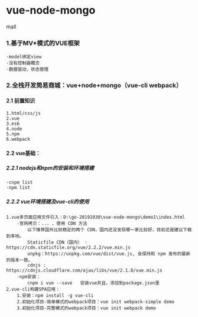 # vue-node-mongo
mall

### 1.基于MV*模式的VUE框架
    
    ·model绑定view
    ·没有控制器概念
    ·数据驱动，状态管理
    
### 2.全栈开发简易商城：vue+node+mongo（vue-cli webpack）

#### 2.1 前置知识
    
    1.html/css/js
    2.vue
    3.es6
    4.node
    5.npm 
    6.webpack
   
#### 2.2 vue基础：

##### 2.2.1 nodejs和npm的安装和环境搭建
    
    ·cnpm list
    ·npm list
    
##### 2.2.2 vue环境搭建及vue-cli的使用
    
    1.vue多页面应用文件引入：D:\go-20191030\vue-node-mongo\demo1\index.html
        ·官网拷贝：... 、使用 CDN 方法
            以下推荐国外比较稳定的两个 CDN，国内还没发现哪一家比较好，目前还是建议下载到本地。
            Staticfile CDN（国内） : https://cdn.staticfile.org/vue/2.2.2/vue.min.js
            unpkg：https://unpkg.com/vue/dist/vue.js, 会保持和 npm 发布的最新的版本一致。
            cdnjs : https://cdnjs.cloudflare.com/ajax/libs/vue/2.1.8/vue.min.js
        ·npm安装：
            cnpm i vue --save   安装vue并且，添加到package.json里
    2.vue-cli构建SPA应用：
        1.安装：npm install -g vue-cli
        2.初始化项目-简单模式的webpack项目：vue init webpack-simple demo
        3.初始化项目-完整模式的webpack项目：vue init webpack demo


